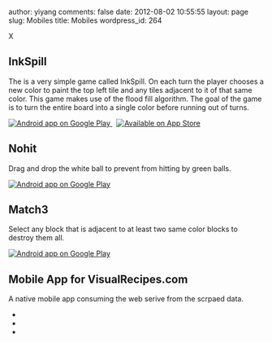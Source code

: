author: yiyang
comments: false
date: 2012-08-02 10:55:55
layout: page
slug: Mobiles
title: Mobiles
wordpress_id: 264


X
<div class="container">
            <div class="span9">
                <div class="page-header">
                </div>
                    <h2>InkSpill</h2>
                <p>The is a very simple game called InkSpill. On each turn the player chooses a new color to paint the top left tile and any tiles adjacent to it of that same color. This game makes use of the flood fill algorithm. The goal of the game is to turn the entire board into a single color before running out of turns.</p>
                <p>
                <a href="http://goo.gl/XoQJm">
                    <img alt="Android app on Google Play"
                    src="http://developer.android.com/images/brand/en_generic_rgb_wo_45.png" />
                </a>
                <span>&nbsp</span>
                <a href="http://goo.gl/G1bhX">
                    <img alt="Available on App Store"
                    src="files/pictures/Available_on_the_App_Store_Badge_135x40.png" />
                </a>
                </p>
                 <div class="page-header">
                </div>
                    <h2>Nohit</h2>
                <p>Drag and drop the white ball to prevent from hitting by green balls.</p>
                <p>
                <a href="http://goo.gl/ZL3lA">
                    <img alt="Android app on Google Play"
                    src="http://developer.android.com/images/brand/en_generic_rgb_wo_45.png" />
                </a>
                </p>
                <div class="page-header">
                </div>
                    <h2>Match3</h2>
                <p>Select any block that is adjacent to at least two same color blocks to destroy them all.</p>
                <p>
                <a href="http://goo.gl/QUACF">
                    <img alt="Android app on Google Play"
                    src="http://developer.android.com/images/brand/en_generic_rgb_wo_45.png" />
                </a>
                </p>
                <div class="page-header">
                </div>
                    <h2>Mobile App for VisualRecipes.com</h2>
                <p>A native mobile app consuming the web serive from the scrpaed data.
                </p>
                <ul class="thumbnails">
                    <li class="span3">
                    <a href="#" class="thumbnail">
                        <img src="files/pictures/vsearch.png" alt="">
                    </a>
                    </li>
                    <li class="span3">
                    <a href="#" class="thumbnail">
                        <img src="files/pictures/vdetail1.png" alt="">
                    </a>
                    </li>
                    <li class="span3">
                    <a href="#" class="thumbnail">
                        <img src="files/pictures/vdetail2.png" alt="">
                    </a>
                    </li>
                </ul>
            </div>
        </div> <!-- /container -->


